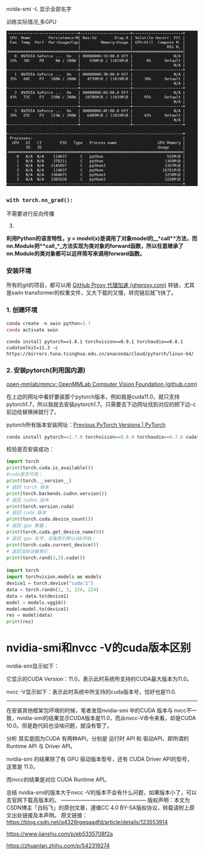 nvida-smi -L  显示全部名字



训练实际情况,多GPU

![image-20220315083703484](深度学习GPU实战.assets/image-20220315083703484.png)





### `with torch.no_grad():`

不需要进行反向传播



3.

**利用Python的语言特性，y = model(x)是调用了对象model的__\*call\*__\*方法，而nn.Module把\*__\*call_\*_方法实现为类对象的forward函数，所以任意继承了nn.Module的类对象都可以这样简写来调用forward函数。**







### 安装环境

所有的git的项目，都可以用 [GitHub Proxy 代理加速 (ghproxy.com)](https://ghproxy.com/) 转链，尤其是swin transformer的权重文件，又大下载的又慢，转完链后就飞快了。



### 1. 创建环境

```powershell
conda create -n swin python=3.7
conda activate swin
```

```
conda install pytorch==1.8.1 torchvision==0.9.1 torchaudio==0.8.1 cudatoolkit=11.3 -c https://mirrors.tuna.tsinghua.edu.cn/anaconda/cloud/pytorch/linux-64/
```

### 2. 安装pytorch(利用国内源)

[open-mmlab/mmcv: OpenMMLab Computer Vision Foundation (github.com)](https://github.com/open-mmlab/mmcv)

在上边的网址中看好要装那个pytorch版本，例如我是cuda11.0，就只支持pytorch1.7，所以我就去安装pytorch1.7。只需要去下边网址找到对应的把下边-c前边给替换掉就行了。

pytorch所有版本安装网址：[Previous PyTorch Versions | PyTorch](https://pytorch.org/get-started/previous-versions/)

```powershell
conda install pytorch==1.7.0 torchvision==0.8.0 torchaudio==0.7.0 cudatoolkit=11.0 -c https://mirrors.tuna.tsinghua.edu.cn/anaconda/cloud/pytorch/linux-64/
```





校验是否安装成功：

```python
import torch
print(torch.cuda.is_available())
#cuda是否可用；
print(torch.__version__)
# 返回 torch 版本
print(torch.backends.cudnn.version())
# 返回 cudnn 版本
print(torch.version.cuda)
# 返回 cuda 版本
print(torch.cuda.device_count())
# 返回 gpu 数量；
print(torch.cuda.get_device_name(0))
# 返回 gpu 名字，设备索引默认从0开始；
print(torch.cuda.current_device())
# 返回当前设备索引
print(torch.rand(3,3).cuda())

import torch
import torchvision.models as models
device1 = torch.device("cuda:1")
data = torch.randn(1, 3, 224, 224)
data = data.to(device1)
model = models.vgg16()
model=model.to(device1)
res = model(data)
print(res)
```

# nvidia-smi和nvcc -V的cuda版本区别



nvidia-smi显示如下：

它显示的CUDA Version：11.0，表示此时系统所支持的CUDA最大版本为11.0。

nvcc -V显示如下：表示此时系统中所支持的cuda版本号，恰好也是11.0.

---



在安装其他框架包环境的时候，笔者发现nvidia-smi 中的CUDA 版本与 nvcc不一致，nvidia-smi的结果显示CUDA版本是11.0，而从nvcc-V命令来看，却是CUDA 10.0。但是跑代码也没啥问题，就没有管了。

分析
其实是因为CUDA 有两种API，分别是 运行时 API 和 驱动API，即所谓的 Runtime API 与 Driver API。

nvidia-smi 的结果除了有 GPU 驱动版本型号，还有 CUDA Driver API的型号，这里是 11.0。

而nvcc的结果是对应 CUDA Runtime API。

总结
nvidia-smi的版本大于nvcc -V的版本不会有什么问题，如果版本小了，可以去官网下载高版本的。
————————————————
版权声明：本文为CSDN博主「白码飞」的原创文章，遵循CC 4.0 BY-SA版权协议，转载请附上原文出处链接及本声明。
原文链接：https://blog.csdn.net/q4326rgeqaadfd/article/details/123553914

https://www.jianshu.com/p/eb5335708f2a

https://zhuanlan.zhihu.com/p/542319274